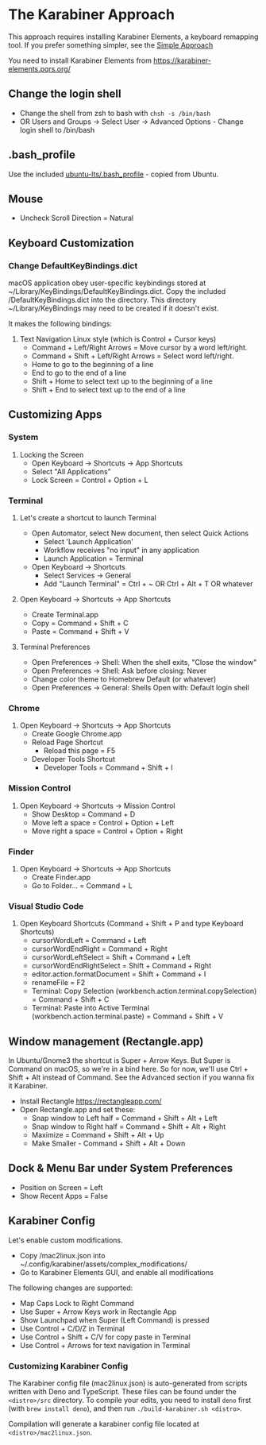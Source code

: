 # The Karabiner Approach

This approach requires installing Karabiner Elements, a keyboard remapping tool. 
If you prefer something simpler, see the [Simple Approach](Simple.md)

You need to install Karabiner Elements from https://karabiner-elements.pqrs.org/

## Change the login shell

- Change the shell from zsh to bash with `chsh -s /bin/bash`
- OR Users and Groups -> Select User -> Advanced Options - Change login shell to /bin/bash

## .bash_profile

Use the included [ubuntu-lts/.bash_profile](ubuntu-lts/.bash_profile) - copied from Ubuntu.

## Mouse

- Uncheck Scroll Direction = Natural

## Keyboard Customization

### Change DefaultKeyBindings.dict

macOS application obey user-specific keybindings stored at ~/Library/KeyBindings/DefaultKeyBindings.dict.
Copy the included <distro>/DefaultKeyBindings.dict into the directory. This directory ~/Library/KeyBindings may need to be created if it doesn't exist.

It makes the following bindings:

1. Text Navigation Linux style (which is Control + Cursor keys)
   - Command + Left/Right Arrows = Move cursor by a word left/right.
   - Command + Shift + Left/Right Arrows = Select word left/right.
   - Home to go to the beginning of a line
   - End to go to the end of a line
   - Shift + Home to select text up to the beginning of a line
   - Shift + End to select text up to the end of a line

## Customizing Apps

### System

1. Locking the Screen
   - Open Keyboard -> Shortcuts -> App Shortcuts
   - Select "All Applications"
   - Lock Screen = Control + Option + L

### Terminal

1. Let's create a shortcut to launch Terminal
   - Open Automator, select New document, then select Quick Actions
     - Select 'Launch Application'
     - Workflow receives "no input" in any application
     - Launch Application = Terminal
   - Open Keyboard -> Shortcuts
     - Select Services -> General
     - Add "Launch Terminal" = Ctrl + ~ OR Ctrl + Alt + T OR whatever

2. Open Keyboard -> Shortcuts -> App Shortcuts

   - Create Terminal.app
   - Copy = Command + Shift + C
   - Paste = Command + Shift + V

3. Terminal Preferences
   - Open Preferences -> Shell: When the shell exits, "Close the window"
   - Open Preferences -> Shell: Ask before closing: Never
   - Change color theme to Homebrew Default (or whatever)
   - Open Preferences -> General: Shells Open with: Default login shell

### Chrome

1. Open Keyboard -> Shortcuts -> App Shortcuts
   - Create Google Chrome.app
   - Reload Page Shortcut
     - Reload this page = F5
   - Developer Tools Shortcut
     - Developer Tools = Command + Shift + I

### Mission Control

1. Open Keyboard -> Shortcuts -> Mission Control
   - Show Desktop = Command + D
   - Move left a space = Control + Option + Left
   - Move right a space = Control + Option + Right

### Finder

1. Open Keyboard -> Shortcuts -> App Shortcuts
   - Create Finder.app
   - Go to Folder... = Command + L

### Visual Studio Code

1. Open Keyboard Shortcuts (Command + Shift + P and type Keyboard Shortcuts)
   - cursorWordLeft = Command + Left
   - cursorWordEndRight = Command + Right
   - cursorWordLeftSelect = Shift + Command + Left
   - cursorWordEndRightSelect = Shift + Command + Right
   - editor.action.formatDocument = Shift + Command + I
   - renameFile = F2
   - Terminal: Copy Selection (workbench.action.terminal.copySelection) = Command + Shift + C
   - Terminal: Paste into Active Terminal (workbench.action.terminal.paste) = Command + Shift + V

## Window management (Rectangle.app)

In Ubuntu/Gnome3 the shortcut is Super + Arrow Keys. But Super is Command on macOS, so we're in a bind here.
So for now, we'll use Ctrl + Shift + Alt instead of Command. See the Advanced section if you wanna fix it Karabiner.

- Install Rectangle https://rectangleapp.com/
- Open Rectangle.app and set these:
  - Snap window to Left half = Command + Shift + Alt + Left
  - Snap window to Right half = Command + Shift + Alt + Right
  - Maximize = Command + Shift + Alt + Up
  - Make Smaller - Command + Shift + Alt + Down

## Dock & Menu Bar under System Preferences

- Position on Screen = Left
- Show Recent Apps = False

## Karabiner Config

Let's enable custom modifications.

- Copy <distro>/mac2linux.json into ~/.config/karabiner/assets/complex_modifications/
- Go to Karabiner Elements GUI, and enable all modifications

The following changes are supported:
  - Map Caps Lock to Right Command
  - Use Super + Arrow Keys work in Rectangle App
  - Show Launchpad when Super (Left Command) is pressed
  - Use Control + C/D/Z in Terminal
  - Use Control + Shift + C/V for copy paste in Terminal
  - Use Control + Arrows for text navigation in Terminal

### Customizing Karabiner Config

The Karabiner config file (mac2linux.json) is auto-generated from scripts written with Deno and TypeScript. These files can be found under the `<distro>/src` directory.
To compile your edits, you need to install `deno` first (with `brew install deno`), and then run `./build-karabiner.sh <distro>`.

Compilation will generate a karabiner config file located at `<distro>/mac2linux.json`.


